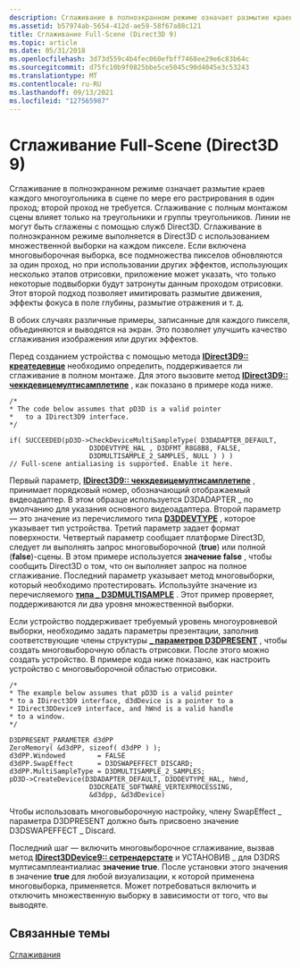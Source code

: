 ```yaml
---
description: Сглаживание в полноэкранном режиме означает размытие краев каждого многоугольника в сцене по мере его растрирования в один проход; второй проход не требуется.
ms.assetid: b57974ab-5654-412d-ae59-58f67a88c121
title: Сглаживание Full-Scene (Direct3D 9)
ms.topic: article
ms.date: 05/31/2018
ms.openlocfilehash: 3d73d559c4b4fec060efbff7468ee29e6c83b64c
ms.sourcegitcommit: d75fc10b9f0825bbe5ce5045c90d4045e3c53243
ms.translationtype: MT
ms.contentlocale: ru-RU
ms.lasthandoff: 09/13/2021
ms.locfileid: "127565987"
---
```

# <a name="full-scene-antialiasing-direct3d-9"></a>Сглаживание Full-Scene (Direct3D 9)

Сглаживание в полноэкранном режиме означает размытие краев каждого многоугольника в сцене по мере его растрирования в один проход; второй проход не требуется. Сглаживание с полным монтажом сцены влияет только на треугольники и группы треугольников. Линии не могут быть сглажены с помощью служб Direct3D. Сглаживание в полноэкранном режиме выполняется в Direct3D с использованием множественной выборки на каждом пикселе. Если включена многовыборочная выборка, все подмножества пикселов обновляются за один проход, но при использовании других эффектов, использующих несколько этапов отрисовки, приложение может указать, что только некоторые подвыборки будут затронуты данным проходом отрисовки. Этот второй подход позволяет имитировать размытие движения, эффекты фокуса в поле глубины, размытие отражения и т. д.

В обоих случаях различные примеры, записанные для каждого пикселя, объединяются и выводятся на экран. Это позволяет улучшить качество сглаживания изображения или других эффектов.

Перед созданием устройства с помощью метода [**IDirect3D9:: креатедевице**](/windows/desktop/api) необходимо определить, поддерживается ли сглаживание в полном монтаже. Для этого вызовите метод [**IDirect3D9:: чеккдевицемултисамплетипе**](/windows/win32/api/d3d9/nf-d3d9-idirect3d9-checkdevicemultisampletype) , как показано в примере кода ниже.


```
/*
* The code below assumes that pD3D is a valid pointer 
*   to a IDirect3D9 interface.
*/

if( SUCCEEDED(pD3D->CheckDeviceMultiSampleType( D3DADAPTER_DEFAULT, 
                    D3DDEVTYPE_HAL , D3DFMT_R8G8B8, FALSE, 
                    D3DMULTISAMPLE_2_SAMPLES, NULL ) ) )
// Full-scene antialiasing is supported. Enable it here.
```



Первый параметр, [**IDirect3D9:: чеккдевицемултисамплетипе**](/windows/win32/api/d3d9/nf-d3d9-idirect3d9-checkdevicemultisampletype) , принимает порядковый номер, обозначающий отображаемый видеоадаптер. В этом образце используется D3DADAPTER \_ по умолчанию для указания основного видеоадаптера. Второй параметр — это значение из перечислимого типа [**D3DDEVTYPE**](./d3ddevtype.md) , которое указывает тип устройства. Третий параметр задает формат поверхности. Четвертый параметр сообщает платформе Direct3D, следует ли выполнять запрос многовыборочной (**true**) или полной (**false**)-сцены. В этом примере используется **значение false** , чтобы сообщить Direct3D о том, что он выполняет запрос на полное сглаживание. Последний параметр указывает метод многовыборки, который необходимо протестировать. Используйте значение из перечисляемого [**типа \_ D3DMULTISAMPLE**](./d3dmultisample-type.md) . Этот пример проверяет, поддерживаются ли два уровня множественной выборки.

Если устройство поддерживает требуемый уровень многоуровневой выборки, необходимо задать параметры презентации, заполнив соответствующие члены структуры [**\_ параметров D3DPRESENT**](d3dpresent-parameters.md) , чтобы создать многовыборочную область отрисовки. После этого можно создать устройство. В примере кода ниже показано, как настроить устройство с многовыборочной областью отрисовки.


```
/*
* The example below assumes that pD3D is a valid pointer 
* to a IDirect3D9 interface, d3dDevice is a pointer to a 
* IDirect3DDevice9 interface, and hWnd is a valid handle
* to a window.
*/

D3DPRESENT_PARAMETER d3dPP
ZeroMemory( &d3dPP, sizeof( d3dPP ) );
d3dPP.Windowed        = FALSE
d3dPP.SwapEffect      = D3DSWAPEFFECT_DISCARD;
d3dPP.MultiSampleType = D3DMULTISAMPLE_2_SAMPLES;
pD3D->CreateDevice(D3DADAPTER_DEFAULT, D3DDEVTYPE_HAL, hWnd,
                    D3DCREATE_SOFTWARE_VERTEXPROCESSING,
                    &d3dpp, &d3dDevice)
```



Чтобы использовать многовыборочную настройку, члену SwapEffect \_ параметра D3DPRESENT должно быть присвоено значение D3DSWAPEFFECT \_ Discard.

Последний шаг — включить многовыборочное сглаживание, вызвав метод [**IDirect3DDevice9:: сетрендерстате**](/windows/win32/api/d3d9helper/nf-d3d9helper-idirect3ddevice9-setrenderstate) и УСТАНОВИВ \_ для D3DRS мултисамплеантиалиас **значение true**. После установки этого значения в значение **true** для любой визуализации, к которой применена многовыборка, применяется. Может потребоваться включить и отключить множественную выборку в зависимости от того, что вы выводяте.

## <a name="related-topics"></a>Связанные темы

<dl> <dt>

[Сглаживания](antialiasing.md)
</dt> </dl>

 

 
